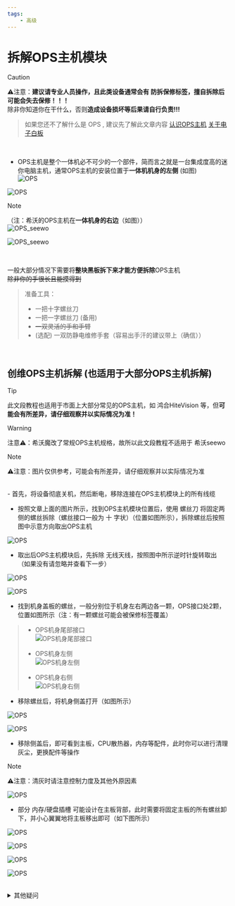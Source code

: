 ```yaml
---
tags:
    - 高级
---
```


# 拆解OPS主机模块
>[!CAUTION]
 > ⚠注意：**建议请专业人员操作，且此类设备通常会有 防拆保修标签，擅自拆除后可能会失去保修！！！**<br>
 > 除非你知道你在干什么，否则**造成设备损坏等后果请自行负责!!!**

> 如果您还不了解什么是 OPS , 建议先了解此文章内容 [认识OPS主机](https://cnel.smart-teach.cn/faq/Getting-to-Know-OPS)  [关于电子白板](https://cnel.smart-teach.cn/faq/writeboard)
<br>

- OPS主机是整个一体机必不可少的一个部件，简而言之就是一台集成度高的迷你电脑主机，通常OPS主机的安装位置于**一体机机身的左侧** (如图)<br>
![OPS](/images/Disassembly-of-the-OPS-Host-Module/1.jpg)

![OPS](/images/Disassembly-of-the-OPS-Host-Module/2.jpg)
<br>

> [!NOTE]
> （注：希沃的OPS主机在**一体机身的右边**（如图））<br>
> ![OPS_seewo](/images/Disassembly-of-the-OPS-Host-Module/seewo_OPS_1.jpg)
>
> ![OPS_seewo](/images/Disassembly-of-the-OPS-Host-Module/seewo_OPS_2.jpg)

<br>

一般大部分情况下需要将**整块黑板拆下来才能方便拆除**OPS主机<br>
~~除非你的手很长且能摸得到~~

> 准备工具：
> - 一把十字螺丝刀
> - 一把一字螺丝刀 (备用)
> - ~~一双灵活的手和手臂~~
> - (选配) 一双防静电维修手套（容易出手汗的建议带上（确信））
<br>

## 创维OPS主机拆解 (也适用于大部分OPS主机拆解)

> [!TIP]
> 此文段教程也适用于市面上大部分常见的OPS主机，如 鸿合HiteVision 等，但**可能会有所差异，请仔细观察并以实际情况为准！** <br>

> [!WARNING]
> 注意⚠：希沃魔改了常规OPS主机规格，故所以此文段教程不适用于 希沃seewo

> [!NOTE]
> ⚠注意：图片仅供参考，可能会有所差异，请仔细观察并以实际情况为准
<br>
- 首先，将设备彻底关机，然后断电，移除连接在OPS主机模块上的所有线缆<br>

- 按照文章上面的图片所示，找到OPS主机模块位置后，使用 螺丝刀 将固定两侧的螺丝拆除（螺丝接口一般为 十 字状）（位置如图所示），拆除螺丝后按照图中示意方向取出OPS主机<br>

![OPS](/images/Disassembly-of-the-OPS-Host-Module/3.png)
<br>

- 取出后OPS主机模块后，先拆除 无线天线，按照图中所示逆时针旋转取出（如果没有请忽略并查看下一步）<br>

![OPS](/images/Disassembly-of-the-OPS-Host-Module/5.jpg)

![OPS](/images/Disassembly-of-the-OPS-Host-Module/4.jpg)

- 找到机身盖板的螺丝，一般分别位于机身左右两边各一颗，OPS接口处2颗，位置如图所示（注：有一颗螺丝可能会被保修标签覆盖）<br>
>
> - OPS机身尾部接口<br>
> ![OPS机身尾部接口](/images/Disassembly-of-the-OPS-Host-Module/6.jpg)<br>
>
> - OPS机身左侧<br>
> ![OPS机身左侧](/images/Disassembly-of-the-OPS-Host-Module/7.jpg)<br>
>
> - OPS机身右侧<br>
> ![OPS机身右侧](/images/Disassembly-of-the-OPS-Host-Module/8.jpg)<br>

- 移除螺丝后，将机身侧盖打开（如图所示）<br>

![OPS](/images/Disassembly-of-the-OPS-Host-Module/9.jpg)

![OPS](/images/Disassembly-of-the-OPS-Host-Module/10.jpg)
<br>

- 移除侧盖后，即可看到主板，CPU散热器，内存等配件，此时你可以进行清理灰尘，更换配件等操作<br>

> [!NOTE]
> ⚠注意：清灰时请注意控制力度及其他外原因素

![OPS](/images/Disassembly-of-the-OPS-Host-Module/11.jpg)
<br>

- 部分 内存/硬盘插槽 可能设计在主板背部，此时需要将固定主板的所有螺丝卸下，并小心翼翼地将主板移出即可（如下图所示）

![OPS](/images/Disassembly-of-the-OPS-Host-Module/12.jpg)

![OPS](/images/Disassembly-of-the-OPS-Host-Module/13.jpg)

![OPS](/images/Disassembly-of-the-OPS-Host-Module/14.jpg)

![OPS](/images/Disassembly-of-the-OPS-Host-Module/15.jpg)

<br>

<details>

<summary>其他疑问</summary>

> - 如何安装回原样？
>
> ~~请将本文段步骤倒着看一遍（~~

</details>